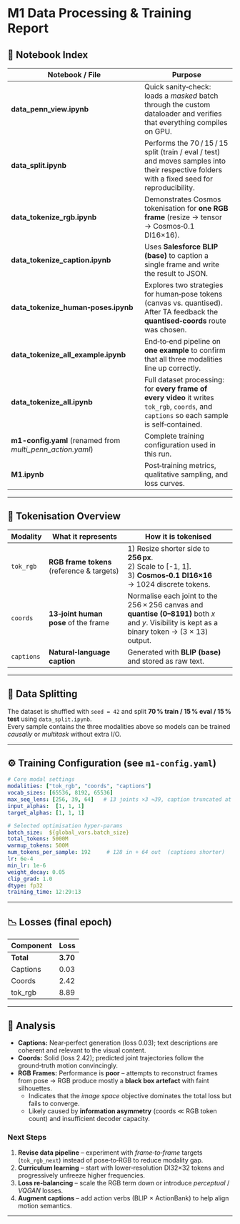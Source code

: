 # M1 Data Processing & Training Report

## 📓 Notebook Index
| Notebook / File | Purpose |
|-----------------|---------|
| **data_penn_view.ipynb** | Quick sanity‑check: loads a *masked* batch through the custom dataloader and verifies that everything compiles on GPU. |
| **data_split.ipynb** | Performs the 70 / 15 / 15 split (train / eval / test) and moves samples into their respective folders with a fixed seed for reproducibility. |
| **data_tokenize_rgb.ipynb** | Demonstrates Cosmos tokenisation for **one RGB frame** (resize → tensor → Cosmos‑0.1 DI16×16). |
| **data_tokenize_caption.ipynb** | Uses **Salesforce BLIP (base)** to caption a single frame and write the result to JSON. |
| **data_tokenize_human‑poses.ipynb** | Explores two strategies for human‑pose tokens (canvas vs. quantised). After TA feedback the **quantised‑coords** route was chosen. |
| **data_tokenize_all_example.ipynb** | End‑to‑end pipeline on **one example** to confirm that all three modalities line up correctly. |
| **data_tokenize_all.ipynb** | Full dataset processing: for **every frame of every video** it writes `tok_rgb`, `coords`, and `captions` so each sample is self‑contained. |
| **m1-config.yaml** (renamed from *multi_penn_action.yaml*) | Complete training configuration used in this run. |
| **M1.ipynb** | Post‑training metrics, qualitative sampling, and loss curves. |

---

## 🧩 Tokenisation Overview

| Modality   | What it represents                         | How it is tokenised |
|------------|--------------------------------------------|---------------------|
| `tok_rgb`  | **RGB frame tokens** (reference & targets) | 1) Resize shorter side to **256 px**.<br>2) Scale to [-1, 1].<br>3) **Cosmos‑0.1 DI16×16** → 1024 discrete tokens. |
| `coords`   | **13‑joint human pose** of the frame       | Normalise each joint to the 256 × 256 canvas and **quantise (0–8191)** both *x* and *y*. Visibility is kept as a binary token → (3 × 13) output. |
| `captions` | **Natural‑language caption**               | Generated with **BLIP (base)** and stored as raw text. |

---

## 🔀 Data Splitting
The dataset is shuffled with `seed = 42` and split **70 % train / 15 % eval / 15 % test** using `data_split.ipynb`.  
Every sample contains the three modalities above so models can be trained *causally* or *multitask* without extra I/O.

---

## ⚙️ Training Configuration (see `m1-config.yaml`)
```yaml
# Core modal settings
modalities: ["tok_rgb", "coords", "captions"]
vocab_sizes: [65536, 8192, 65536]
max_seq_lens: [256, 39, 64]   # 13 joints ×3 ≈39, caption truncated at 64 tokens
input_alphas:  [1, 1, 1]
target_alphas: [1, 1, 1]

# Selected optimisation hyper‑params
batch_size:  ${global_vars.batch_size}
total_tokens: 5000M
warmup_tokens: 500M
num_tokens_per_sample: 192     # 128 in + 64 out  (captions shorter)
lr: 6e-4
min_lr: 1e-6
weight_decay: 0.05
clip_grad: 1.0
dtype: fp32
training_time: 12:29:13
```

---

## 📉 Losses (final epoch)
| Component | Loss |
|-----------|------|
| **Total** | **3.70** |
| Captions  | 0.03 |
| Coords    | 2.42 |
| tok_rgb   | 8.89 |

---

## 🧪 Analysis
- **Captions:** Near‑perfect generation (loss 0.03); text descriptions are coherent and relevant to the visual content.  
- **Coords:** Solid (loss 2.42); predicted joint trajectories follow the ground‑truth motion convincingly.  
- **RGB Frames:** Performance is **poor** – attempts to reconstruct frames from pose → RGB produce mostly a **black box artefact** with faint silhouettes.  
  - Indicates that the *image space* objective dominates the total loss but fails to converge.  
  - Likely caused by **information asymmetry** (coords ≪ RGB token count) and insufficient decoder capacity.

### Next Steps
1. **Revise data pipeline** – experiment with *frame‑to‑frame* targets (`tok_rgb_next`) instead of pose‑to‑RGB to reduce modality gap.  
2. **Curriculum learning** – start with lower‑resolution DI32×32 tokens and progressively unfreeze higher frequencies.  
3. **Loss re‑balancing** – scale the RGB term down or introduce *perceptual* / *VQGAN* losses.  
4. **Augment captions** – add action verbs (BLIP × ActionBank) to help align motion semantics.

---
